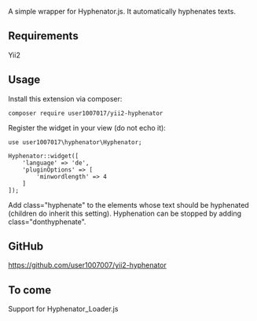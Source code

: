 
A simple wrapper for Hyphenator.js. It automatically hyphenates texts.

## Requirements 

Yii2

## Usage 

Install this extension via composer:

    composer require user1007017/yii2-hyphenator

Register the widget in your view (do not echo it):
    
    use user1007017\hyphenator\Hyphenator;
   
    Hyphenator::widget([
        'language' => 'de',
        'pluginOptions' => [
            'minwordlength' => 4
        ]
    ]);


Add class="hyphenate" to the elements whose text should be hyphenated (children do inherit this setting). 
Hyphenation can be stopped by adding class="donthyphenate".

## GitHub 

https://github.com/user1007007/yii2-hyphenator

## To come 

Support for Hyphenator_Loader.js
